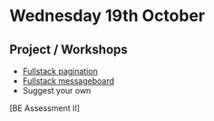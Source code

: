 # Wednesday 19th October

## Project / Workshops

- [Fullstack pagination](https://github.com/DigitalCareerInstitute/BE-Fullstack-Pagination)
- [Fullstack messageboard](https://github.com/DigitalCareerInstitute/BE-Fullstack-Messageboard)
- Suggest your own

[BE Assessment II]